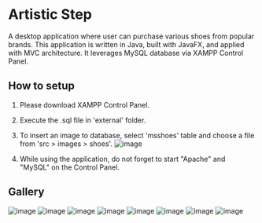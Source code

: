 # Artistic Step
A desktop application where user can purchase various shoes from popular brands. This application is written in Java, built with JavaFX, and applied with MVC architecture. It leverages MySQL database via XAMPP Control Panel.


## How to setup
1. Please download XAMPP Control Panel.
2. Execute the .sql file in 'external' folder.
3. To insert an image to database, select 'msshoes' table and choose a file from 'src > images > shoes'.
![image](https://github.com/user-attachments/assets/5075c2c9-9a0d-40e6-9ea1-26aebe8769cd)

4. While using the application, do not forget to start "Apache" and "MySQL" on the Control Panel.


## Gallery
![image](https://github.com/user-attachments/assets/779a944a-7484-4e46-ae98-9080ff75aaba)
![image](https://github.com/user-attachments/assets/84d96fdc-8c97-41f5-861f-fb96c8200de9)
![image](https://github.com/user-attachments/assets/6821133c-8bb3-4609-9736-311523afd78e)
![image](https://github.com/user-attachments/assets/77d577aa-55c9-4098-90a7-4f569bae1ee5)
![image](https://github.com/user-attachments/assets/b2bb5844-f379-4659-84ba-324275a8675d)
![image](https://github.com/user-attachments/assets/e88fb9a5-5ef0-413a-b44c-2e4a0b6ea4a1)
![image](https://github.com/user-attachments/assets/bc8c73f2-6cf8-4b47-8a59-c484adf98bb0)
![image](https://github.com/user-attachments/assets/c6db9144-e812-4a5a-a18c-eee1813a353f)
